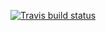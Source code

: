 [![Travis build status](https://travis-ci.com/WayneWang86/STAT302package.svg?branch=master)](https://travis-ci.com/WayneWang86/STAT302package)

